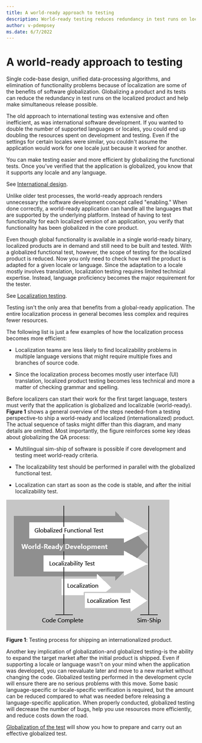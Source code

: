 ```yaml
---
title: A world-ready approach to testing
description: World-ready testing reduces redundancy in test runs on localized products and helps make simultaneous release possible.
author: v-pdempsey
ms.date: 6/7/2022
---
```


# A world-ready approach to testing

Single code-base design, unified data-processing algorithms, and elimination of functionality problems because of localization are some of the benefits of software globalization.
Globalizing a product and its tests can reduce the redundancy in test runs on the localized product and help make simultaneous release possible.

The old approach to international testing was extensive and often inefficient, as was international software development.
If you wanted to double the number of supported languages or locales, you could end up doubling the resources spent on development and testing.
Even if the settings for certain locales were similar, you couldn't assume the application would work for one locale just because it worked for another.

You can make testing easier and more efficient by globalizing the functional tests.
Once you've verified that the application is globalized, you know that it supports any locale and any language.

See [International design](../methodology/international-design.md).

Unlike older test processes, the world-ready approach renders unnecessary the software development concept called "enabling."
When done correctly, a world-ready application can handle all the languages that are supported by the underlying platform.
Instead of having to test functionality for each localized version of an application, you verify that functionality has been globalized in the core product.

Even though global functionality is available in a single world-ready binary, localized products are in demand and still need to be built and tested.
With a globalized functional test, however, the scope of testing for the localized product is reduced.
Now you only need to check how well the product is adapted for a given locale or language.
Since the adaptation to a locale mostly involves translation, localization testing requires limited technical expertise.
Instead, language proficiency becomes the major requirement for the tester.

See [Localization testing](localization-testing.md).

Testing isn't the only area that benefits from a global-ready application.
The entire localization process in general becomes less complex and requires fewer resources.

The following list is just a few examples of how the localization process becomes more efficient:

- Localization teams are less likely to find localizability problems in multiple language versions that might require multiple fixes and branches of source code.

- Since the localization process becomes mostly user interface (UI) translation, localized product testing becomes less technical and more a matter of checking grammar and spelling.

Before localizers can start their work for the first target language, testers must verify that the application is globalized and localizable (world-ready).
**Figure 1** shows a general overview of the steps needed-from a testing perspective-to ship a world-ready and localized (internationalized) product.
The actual sequence of tasks might differ than this diagram, and many details are omitted.
Most importantly, the figure reinforces some key ideas about globalizing the QA process:

- Multilingual sim-ship of software is possible if core development and testing meet world-ready criteria.

- The localizability test should be performed in parallel with the globalized functional test.

- Localization can start as soon as the code is stable, and after the initial localizability test.

![Testing process for an internationalized product](./images/testing-approach.jpg)

**Figure 1**: Testing process for shipping an internationalized product.

Another key implication of globalization-and globalized testing-is the ability to expand the target market after the initial product is shipped.
Even if supporting a locale or language wasn't on your mind when the application was developed, you can reevaluate later and move to a new market without changing the code.
Globalized testing performed in the development cycle will ensure there are no serious problems with this move.
Some basic language-specific or locale-specific verification is required, but the amount can be reduced compared to what was needed before releasing a language-specific application.
When properly conducted, globalized testing will decrease the number of bugs, help you use resources more efficiently, and reduce costs down the road.

[Globalization of the test](globalize-the-test.md) will show you how to prepare and carry out an effective globalized test.
